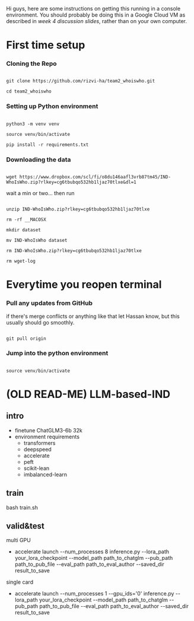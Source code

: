 Hi guys, here are some instructions on getting this running in
a console environment. You should probably be doing this in a 
Google Cloud VM as described in *week 4 discussion slides*, rather than on
your own computer.

# First time setup

### Cloning the Repo

```

git clone https://github.com/rizvi-ha/team2_whoiswho.git

cd team2_whoiswho

```

### Setting up Python environment

```

python3 -m venv venv

source venv/bin/activate

pip install -r requirements.txt

```

### Downloading the data 

```

wget https://www.dropbox.com/scl/fi/o8du146aafl3vrb87tm45/IND-WhoIsWho.zip?rlkey=cg6tbubqo532hb1ljaz70tlxe&dl=1

```

wait a min or two... then run

```

unzip IND-WhoIsWho.zip?rlkey=cg6tbubqo532hb1ljaz70tlxe

rm -rf __MACOSX

mkdir dataset

mv IND-WhoIsWho dataset

rm IND-WhoIsWho.zip?rlkey=cg6tbubqo532hb1ljaz70tlxe

rm wget-log

```

# Everytime you reopen terminal

### Pull any updates from GitHub

if there's merge conflicts or anything like that let Hassan know, but this usually should
go smoothly.

```

git pull origin

```

### Jump into the python environment

```

source venv/bin/activate

```


# (OLD READ-ME) LLM-based-IND

## intro
- finetune ChatGLM3-6b 32k
- environment requirements
    - transformers
    - deepspeed 
    - accelerate
    - peft
    - scikit-lean
    - imbalanced-learn

## train
bash train.sh

## valid&test
multi GPU
- accelerate launch --num_processes 8 inference.py --lora_path your_lora_checkpoint --model_path path_to_chatglm --pub_path path_to_pub_file --eval_path path_to_eval_author --saved_dir result_to_save

single card
- accelerate launch --num_processes 1 --gpu_ids='0' inference.py --lora_path your_lora_checkpoint --model_path path_to_chatglm --pub_path path_to_pub_file --eval_path path_to_eval_author --saved_dir result_to_save
